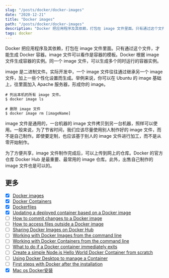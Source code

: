 ```yaml
---
slug: "/posts/docker/docker-images"
date: "2020-12-21"
title: "Docker images"
path: "/posts/docker/docker-images"
description: "Docker 把应用程序及其依赖，打包在 image 文件里面。只有通过这个文件，才能生成 Docker 容器"
tags: docker
---
```


Docker 把应用程序及其依赖，打包在 image 文件里面。只有通过这个文件，才能生成 Docker 容器。image 文件可以看作是容器的模板。Docker 根据 image 文件生成容器的实例。同一个 image 文件，可以生成多个同时运行的容器实例。

image 是二进制文件。实际开发中，一个 image 文件往往通过继承另一个 image 文件，加上一些个性化设置而生成。举例来说，你可以在 Ubuntu 的 image 基础上，往里面加入 Apache 服务器，形成你的 image。

``` shell
# 列出本机的所有 image 文件。
$ docker image ls

# 删除 image 文件
$ docker image rm [imageName]
```
image 文件是通用的，一台机器的 image 文件拷贝到另一台机器，照样可以使用。一般来说，为了节省时间，我们应该尽量使用别人制作好的 image 文件，而不是自己制作。即使要定制，也应该基于别人的 image 文件进行加工，而不是从零开始制作。

为了方便共享，image 文件制作完成后，可以上传到网上的仓库。Docker 的官方仓库 Docker Hub 是最重要、最常用的 image 仓库。此外，出售自己制作的 image 文件也是可以的。

## 更多

- [x] [Docker images](./Docker%20images)
- [x] [Docker Containers](./Docker%20Containers)
- [x] [Dockerfiles](./Dockerfiles)
- [x] [Updating a deployed container based on a Docker image](./Docker%20update%20Container)
- [ ] [How to commit changes to a Docker image]()
- [ ] [How to access files outside a Docker image]()
- [ ] [Sharing Docker Images on Docker Hub]()
- [ ] [Working with Docker Images from the command line]()
- [ ] [Working with Docker Containers from the command line]()
- [ ] [What to do if a Docker container immediately exits]()
- [ ] [Create a simple Node.js Hello World Docker Container from scratch]()
- [ ] [Using Docker Desktop to manage a Container]()
- [ ] [First steps with Docker after the installation]()
- [x] [Mac os Docker安装](./Macos%20%20Docker安装)
